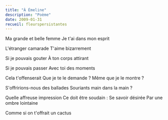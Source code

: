 ```yaml
---
title: "À Émeline"
description: "Poème"
date: 2009-01-31
recueil: fleurspersistantes
---
```


Ma grande et belle femme
Je t'ai dans mon esprit

L'étranger camarade
T'aime bizarrement

Si je pouvais gouter
À ton corps attirant

Si je pouvais passer
Avec toi des moments

Cela t'offenserait
Que je te le demande ?
Même que je le montre ?

S'offririons-nous des ballades
Souriants main dans la main ?

Quelle affreuse impression
Ce doit être soudain :
Se savoir désirée
Par une ombre lointaine

Comme si on t'offrait un cactus

